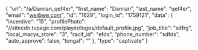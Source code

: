 {
    "url": "\/a\/Damian_qef4er",
    "first_name": "Damian",
    "last_name": "qef4er",
    "email": "we@we.com",
    "id": "1629",
    "login_id": "1759121",
    "data": {
        "incentive": "15",
        "profilePhoto": "\/\/sitecdn.tvpage.com\/player\/logos\/default_profile.jpg",
        "job_title": "sdfrg",
        "local_macys_store": "3",
        "racif_id": "efds",
        "phone_number": "sdfds",
        "auto_approve": false,
        "tongal": ""
    },
    "type": "captivate"
}